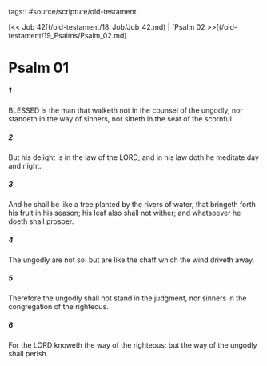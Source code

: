 tags:: #source/scripture/old-testament

[<< Job 42[(/old-testament/18_Job/Job_42.md) | [Psalm 02 >>[(/old-testament/19_Psalms/Psalm_02.md)

# Psalm 01

##### 1

BLESSED is the man that walketh not in the counsel of the ungodly, nor standeth in the way of sinners, nor sitteth in the seat of the scornful.

##### 2

But his delight is in the law of the LORD; and in his law doth he meditate day and night.

##### 3

And he shall be like a tree planted by the rivers of water, that bringeth forth his fruit in his season; his leaf also shall not wither; and whatsoever he doeth shall prosper.

##### 4

The ungodly are not so: but are like the chaff which the wind driveth away.

##### 5

Therefore the ungodly shall not stand in the judgment, nor sinners in the congregation of the righteous.

##### 6

For the LORD knoweth the way of the righteous: but the way of the ungodly shall perish.
